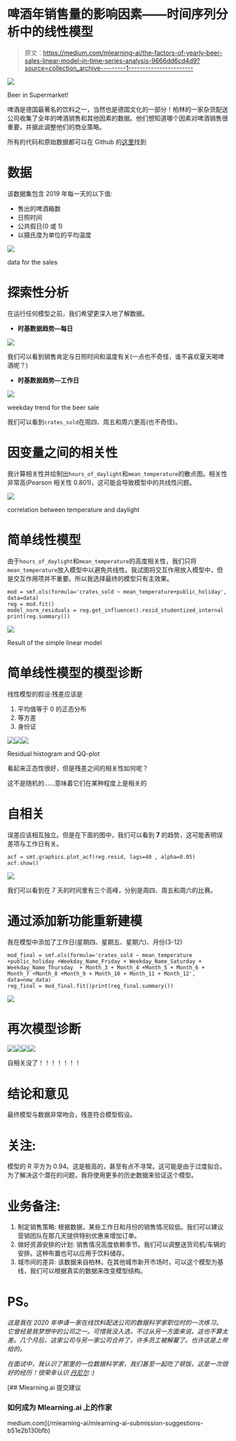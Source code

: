 # 啤酒年销售量的影响因素——时间序列分析中的线性模型

> 原文：<https://medium.com/mlearning-ai/the-factors-of-yearly-beer-sales-linear-model-in-time-series-analysis-9666dd6cd4d9?source=collection_archive---------1----------------------->

![](img/03eaa0dcc86d182e608edcb468e55352.png)

Beer in Supermarket!

啤酒是德国最著名的饮料之一，当然也是德国文化的一部分！柏林的一家杂货配送公司收集了全年的啤酒销售和其他因素的数据。他们想知道哪个因素对啤酒销售很重要，并据此调整他们的商业策略。

所有的代码和原始数据都可以在 Github 的[这里](https://github.com/WHPAN0108/DurstExpress_exercise)找到

# 数据

该数据集包含 2019 年每一天的以下值:

*   售出的啤酒箱数
*   日照时间
*   公共假日(0 或 1)
*   以摄氏度为单位的平均温度

![](img/1db9a1e5c241e5c43747ec2b5d939643.png)

data for the sales

# 探索性分析

在运行任何模型之前，我们希望更深入地了解数据。

*   **时基数据趋势—每日**

![](img/40053fa35a6fe032836600f6acbb0a19.png)

我们可以看到销售肯定与日照时间和温度有关(一点也不奇怪，谁不喜欢夏天喝啤酒呢？)

*   **时基数据趋势—工作日**

![](img/b3dca3052677f5d6e6602aaf36c18e44.png)

weekday trend for the beer sale

我们可以看到`crates_sold`在周四、周五和周六更高(也不奇怪)。

# 因变量之间的相关性

我计算相关性并绘制出`hours_of_daylight`和`mean_temperature`的散点图。相关性非常高(Pearson 相关性 0.801)，这可能会导致模型中的共线性问题。

![](img/d9e71e3ece9642bb9a8b5819c74c23c3.png)

correlation between temperature and daylight

# 简单线性模型

由于`hours_of_daylight`和`mean_temperature`的高度相关性，我们只将`mean_temperature`放入模型中以避免共线性。我试图将交互作用放入模型中，但是交互作用项并不重要。所以我选择最终的模型只有主效果。

```
mod = smf.ols(formula='crates_sold ~ mean_temperature+public_holiday', data=data)
reg = mod.fit()
model_norm_residuals = reg.get_influence().resid_studentized_internal
print(reg.summary())
```

![](img/bf63f42d7c2b14c5578d3415e49c741c.png)

Result of the simple linear model

# 简单线性模型的模型诊断

线性模型的假设:残差应该是

1.  平均值等于 0 的正态分布
2.  等方差
3.  身份证

![](img/74d2fce0817f2faa197ab7b54211e3ec.png)![](img/51eddbe7a8dae2a507bc3345c97a2fe5.png)![](img/f1adfe8da73dba5a9db33a9fd91ee631.png)

Residual histogram and QQ-plot

看起来正态性很好，但是残差之间的相关性如何呢？

这不是随机的……意味着它们在某种程度上是相关的

# 自相关

误差应该相互独立。但是在下面的图中，我们可以看到 **7** 的趋势，这可能表明误差项与工作日有关。

```
acf = smt.graphics.plot_acf(reg.resid, lags=40 , alpha=0.05)
acf.show()
```

![](img/59d2e2167c1204cca564d6b4c125b6a3.png)

我们可以看到在 7 天的时间里有三个高峰，分别是周四、周五和周六的比赛。

# **通过添加新功能重新建模**

我在模型中添加了工作日(星期四、星期五、星期六)、月份(3-12)

```
mod_final = smf.ols(formula='crates_sold ~ mean_temperature +public_holiday +Weekday_Name_Friday + Weekday_Name_Saturday + Weekday_Name_Thursday  + Month_3 + Month_4 +Month_5 + Month_6 + Month_7 +Month_8 +Month_9 + Month_10 + Month_11 + Month_12', data=new_data) 
reg_final = mod_final.fit()print(reg_final.summary())
```

![](img/93156ede5e73466507daa6a8398f72f0.png)

# 再次模型诊断

![](img/1e9c10e9f6ed8baa15597ddb4c34fc80.png)![](img/6d83aeb7570197de7557ce0ee9f017b1.png)![](img/fcc2095765bcd4d26bcbb9793734d400.png)![](img/3cacaec2d904d003ef7f059090753db0.png)

自相关没了！！！！！！！

# 结论和意见

最终模型与数据非常吻合，残差符合模型假设。

# 关注:

模型的 R 平方为 0.94。这是极高的，甚至有点不寻常。这可能是由于过度拟合。为了解决这个潜在的问题，我将使用更多的历史数据来验证这个模型。

# 业务备注:

1.  制定销售策略:
    根据数据，某些工作日和月份的销售情况较低。我们可以建议营销团队在那几天提供特别优惠来增加订单。
2.  做好资源安排的计划:
    销售情况高度依赖季节。我们可以调整送货司机/车辆的安排。这种布置也可以应用于饮料储存。
3.  城市间的差异:
    该数据来自柏林。在其他城市新开市场时，可以这个模型为基线，我们可以根据真实的数据来改变模型结构。

# PS。

*这是我在 2020 年申请一家在线饮料配送公司的数据科学家职位时的一次练习。它曾经是我梦想中的公司之一。可惜我没入选，不过从另一方面来说，这也不算太差。几个月后，这家公司与另一家公司合并了，许多员工被解雇了。也许这是上帝给的。*

*在面试中，我认识了那里的一位数据科学家，我们甚至一起吃了顿饭，这是一次很好的经历！很荣幸认识* [*丹尼尔*](https://www.linkedin.com/in/dwolfeu/) *:)*

[](/mlearning-ai/mlearning-ai-submission-suggestions-b51e2b130bfb) [## Mlearning.ai 提交建议

### 如何成为 Mlearning.ai 上的作家

medium.com](/mlearning-ai/mlearning-ai-submission-suggestions-b51e2b130bfb)